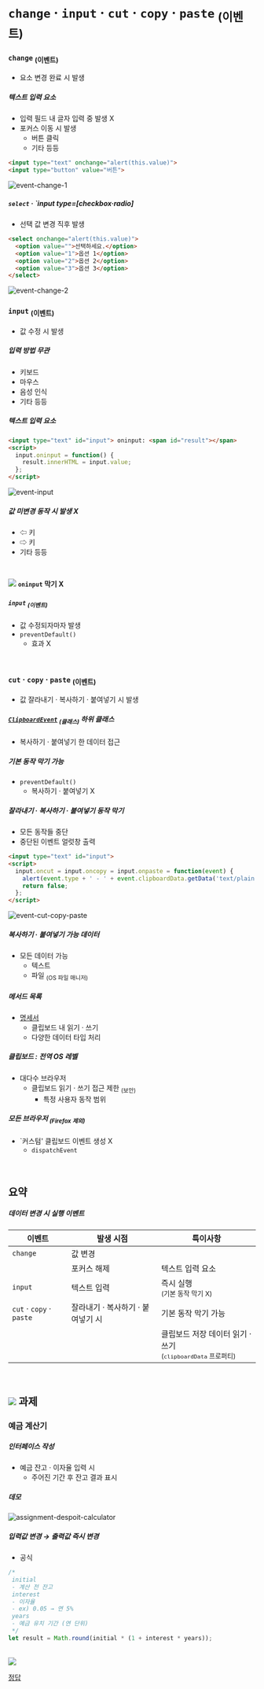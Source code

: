 `change` · `input` · `cut` · `copy` · `paste` <sub>(이벤트)</sub>
=======================================

### `change` <sub>(이벤트)</sub>
- 요소 변경 완료 시 발생

##### 텍스트 입력 요소
- 입력 필드 내 글자 입력 중 발생 X
- 포커스 이동 시 발생
  - 버튼 클릭
  - 기타 등등
```html
<input type="text" onchange="alert(this.value)">
<input type="button" value="버튼">
```

![event-change-1](../../images/02/04/03/event-change-1.png)

##### `select` · `input type=[checkbox·radio]
- 선택 값 변경 직후 발생
```html
<select onchange="alert(this.value)">
  <option value="">선택하세요.</option>
  <option value="1">옵션 1</option>
  <option value="2">옵션 2</option>
  <option value="3">옵션 3</option>
</select>
```

![event-change-2](../../images/02/04/03/event-change-2.png)

### `input` <sub>(이벤트)</sub>
- 값 수정 시 발생

##### 입력 방법 무관
- 키보드
- 마우스
- 음성 인식
- 기타 등등

##### 텍스트 입력 요소
```html
<input type="text" id="input"> oninput: <span id="result"></span>
<script>
  input.oninput = function() {
    result.innerHTML = input.value;
  };
</script>
```

![event-input](../../images/02/04/03/event-input.png)

##### 값 미변경 동작 시 발생 X
- ⇦ 키
- ⇨ 키
- 기타 등등

<br />

<img src="../../images/commons/icons/circle-exclamation-solid.svg" /> **`oninput` 막기 X**

##### `input` <sub>(이벤트)</sub>
- 값 수정되자마자 발생
- `preventDefault()`
  - 효과 X

<br />

### `cut` · `copy` · `paste` <sub>(이벤트)</sub>
- 값 잘라내기 · 복사하기 · 붙여넣기 시 발생

##### [`ClipboardEvent`](https://www.w3.org/TR/clipboard-apis/#clipboard-event-interfaces) <sub>(클래스)</sub> 하위 클래스
- 복사하기 · 붙여넣기 한 데이터 접근

##### 기본 동작 막기 가능
- `preventDefault()`
  - 복사하기 · 붙여넣기 X

##### 잘라내기 · 복사하기 · 붙여넣기 동작 막기
- 모든 동작들 중단
- 중단된 이벤트 얼럿창 출력
```html
<input type="text" id="input">
<script>
  input.oncut = input.oncopy = input.onpaste = function(event) {
    alert(event.type + ' - ' + event.clipboardData.getData('text/plain'));
    return false;
  };
</script>
```

![event-cut-copy-paste](../../images/02/04/03/event-cut-copy-paste.png)

##### 복사하기 · 붙여넣기 가능 데이터
- 모든 데이터 가능
  - 텍스트
  - 파일 <sub>(OS 파일 매니저)</sub>

##### 메서드 목록
- [명세서](https://www.w3.org/TR/clipboard-apis/#dfn-datatransfer)
  - 클립보드 내 읽기 · 쓰기
  - 다양한 데이터 타입 처리

##### 클립보드 : 전역 OS 레벨
- 대다수 브라우저
  - 클립보드 읽기 · 쓰기 접근 제한 <sub>(보안)</sub>
    - 특정 사용자 동작 범위

##### 모든 브라우저 <sub>(Firefox 제외)</sub>
- `커스텀' 클립보드 이벤트 생성 X
  - `dispatchEvent`

<br />

## 요약

##### 데이터 변경 시 실행 이벤트

|이벤트|발생 시점|특이사항|
|---|---|---|
|`change`|값 변경||
||포커스 해제|텍스트 입력 요소|
|`input`|텍스트 입력|즉시 실행<br /><sub>(기본 동작 막기 X)</sub>|
|`cut` · `copy` · `paste`|잘라내기 · 복사하기 · 붙여넣기 시|기본 동작 막기 가능|
|||클립보드 저장 데이터 읽기 · 쓰기<br /><sub>(`clipboardData` 프로퍼티)</sub>|

<br />

## <img src="../../images/commons/icons/circle-check-solid.svg" /> 과제

### 예금 계산기

##### 인터페이스 작성
- 예금 잔고 · 이자율 입력 시
  - 주어진 기간 후 잔고 결과 표시

##### 데모

![assignment-despoit-calculator](../../images/02/04/03/assignment-despoit-calculator.png)

##### 입력값 변경 → 출력값 즉시 변경
- 공식
```javascript
/*
 initial
 - 계산 전 잔고
 interest
 - 이자율
 - ex) 0.05 → 연 5%
 years
 - 예금 유치 기간 (연 단위)
 */
let result = Math.round(initial * (1 + interest * years));
```
<br />

<img src="../../images/commons/icons/circle-answer.svg" />

[정답](https://plnkr.co/edit/Ee0bB2KTxbLFQ8eQ?p=preview)
